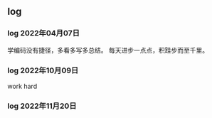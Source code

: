 ## log
### log 2022年04月07日
学编码没有捷径，多看多写多总结。
每天进步一点点，积跬步而至千里。

### log 2022年10月09日
work hard

### log 2022年11月20日
